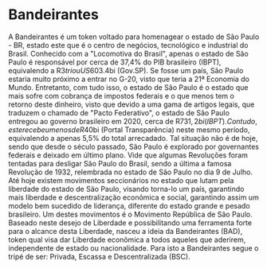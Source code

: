 # Bandeirantes
A Bandeirantes é um token voltado para homenagear o estado de São Paulo - BR, estado este que é o centro de negócios, tecnológico e industrial do Brasil.
Conhecido com a "Locomotiva do Brasil", apenas o estado de São Paulo é responsável por cerca de 37,4% do PIB brasileiro (IBPT), equivalendo a R$3tri ou US$603.4bi (Gov.SP). Se fosse um país, São Paulo estaria muito próximo a entrar no G-20, visto que teria a 21ª Economia do Mundo.
Entretanto, com tudo isso, o estado de São Paulo é o estado que mais sofre com cobrança de impostos federais e o que menos tem o retorno deste dinheiro, visto que devido a uma gama de artigos legais, que traduzem o chamado de "Pacto Federativo", o estado de São Paulo entregou ao governo brasileiro em 2020, cerca de R$731,2bi (IBPT). Contudo, este recebeu menos de R$40bi (Portal Transparência) neste mesmo período, equivalendo a apenas 5,5% do total arrecadado.
Tal situação não é de hoje, sendo que desde o século passado, São Paulo é explorado por governantes federais e deixado em último plano. Vide que algumas Revoluções foram tentadas para desligar São Paulo do Brasil, sendo a última a famosa Revolução de 1932, relembrada no estado de São Paulo no dia 9 de Julho.
Até hoje existem movimentos seccionários no estado que lutam pela liberdade do estado de São Paulo, visando torna-lo um país, garantindo mais liberdade e descentralização econômica e social, garantindo assim um modelo bem sucedido de liderança, diferente do estado grande e pesado brasileiro. Um destes movimentos é o Movimento República de São Paulo.
Baseado neste desejo de Liberdade e possibilitando uma ferramenta forte para o alcance desta Liberdade, nasceu a ideia da Bandeirantes (BAD), token qual visa dar Liberdade econômica a todos aqueles que aderirem, independente de estado ou nacionalidade. Para isto a Bandeirantes segue o tripé de ser: Privada, Escassa e Descentralizada (BSC).
